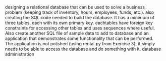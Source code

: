 designing a relational database that can be used to solve a business problem (keeping track of inventory, hours, employees, funds, etc.). also 
creating the SQL code needed to build the database. It has a minimum of three tables, each with its own primary key.
eachtables have foreign key constraints for accessing other tables and uses sequences where useful.
Also create another SQL file of sample data to add to database and an application that demonstrates some functionality that can be performed. The application is not polished 
(using rental.py from Exercise 3), it simply needs to be able to access the database and do something with it.
database administration 
